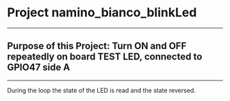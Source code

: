 # Project **namino_bianco_blinkLed**
***
## Purpose of this Project: Turn ON and OFF repeatedly on board TEST LED, connected to GPIO47 side A
***

During the loop the state of the LED is read and the state reversed.


